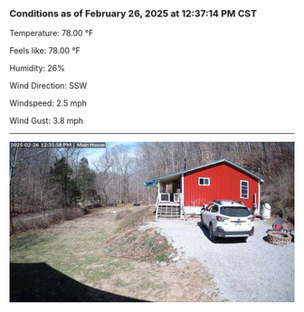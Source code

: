 ### Conditions as of February 26, 2025 at 12:37:14 PM CST 

Temperature: 78.00 &deg;F

Feels like: 78.00 &deg;F

Humidity: 26%

Wind Direction: SSW

Windspeed: 2.5 mph

Wind Gust: 3.8 mph

---

<img src="./images/latest.jpeg"/>

